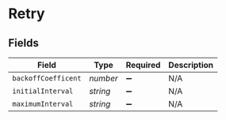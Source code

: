 # Retry


## Fields

| Field               | Type                | Required            | Description         |
| ------------------- | ------------------- | ------------------- | ------------------- |
| `backoffCoefficent` | *number*            | :heavy_minus_sign:  | N/A                 |
| `initialInterval`   | *string*            | :heavy_minus_sign:  | N/A                 |
| `maximumInterval`   | *string*            | :heavy_minus_sign:  | N/A                 |